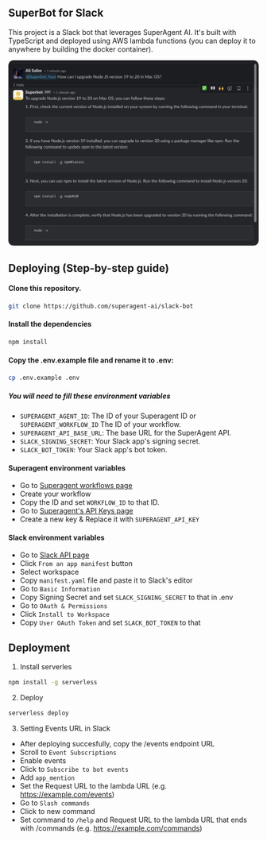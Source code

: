 ## SuperBot for Slack

This project is a Slack bot that leverages SuperAgent AI. It's built with TypeScript and deployed using AWS lambda functions (you can deploy it to anywhere by building the docker container).

<img src="./public/assets/example.png" style="border-radius: 10px;">

## Deploying (Step-by-step guide)

#### Clone this repository.
```bash
git clone https://github.com/superagent-ai/slack-bot
```

#### Install the dependencies
```bash
npm install
```

#### Copy the .env.example file and rename it to .env:
```bash
cp .env.example .env
```

##### You will need to fill these environment variables
- ```SUPERAGENT_AGENT_ID```: The ID of your Superagent ID or ```SUPERAGENT_WORKFLOW_ID``` The ID of your workflow.
- ```SUPERAGENT_API_BASE_URL```: The base URL for the SuperAgent API.
- ```SLACK_SIGNING_SECRET```: Your Slack app's signing secret.
- ```SLACK_BOT_TOKEN```: Your Slack app's bot token.

#### Superagent environment variables
- Go to [Superagent workflows page](https://beta.superagent.sh/workflows)
- Create your workflow 
- Copy the ID and set ```WORKFLOW_ID``` to that ID.
- Go to [Superagent's API Keys page](https://beta.superagent.sh/settings/api-keys)
- Create a new key & Replace it with ```SUPERAGENT_API_KEY```

#### Slack environment variables
- Go to [Slack API page](https://api.slack.com/apps?new_app=1)
- Click `From an app manifest` button
- Select workspace
- Copy `manifest.yaml` file and paste it to Slack's editor
- Go to `Basic Information` 
- Copy Signing Secret and set `SLACK_SIGNING_SECRET` to that in .env
- Go to `OAuth & Permissions`
- Click `Install to Workspace`
- Copy `User OAuth Token` and set `SLACK_BOT_TOKEN` to that

## Deployment
1. Install serverles
```bash
npm install -g serverless
```

2. Deploy
```bash
serverless deploy
```

3. Setting Events URL in Slack 
- After deploying succesfully, copy the /events endpoint URL
- Scroll to `Event Subscriptions`
- Enable events
- Click to `Subscribe to bot events`
- Add `app_mention`
- Set the Request URL to the lambda URL (e.g. https://example.com/events)
- Go to `Slash commands`
- Click to new command 
- Set command to `/help` and Request URL to the lambda URL that ends with /commands (e.g. https://example.com/commands)


